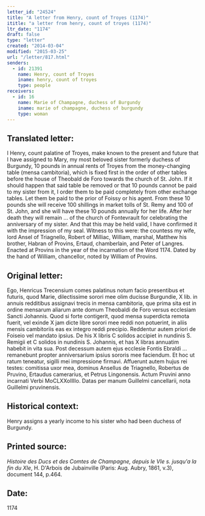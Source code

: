 ```yaml
---
letter_id: "24524"
title: "A letter from Henry, count of Troyes (1174)"
ititle: "a letter from henry, count of troyes (1174)"
ltr_date: "1174"
draft: false
type: "letter"
created: "2014-03-04"
modified: "2015-03-25"
url: "/letter/817.html"
senders:
  - id: 21391
    name: Henry, count of Troyes
    iname: henry, count of troyes
    type: people
receivers:
  - id: 16
    name: Marie of Champagne, duchess of Burgundy
    iname: marie of champagne, duchess of burgundy
    type: woman
---
```

<h2> Translated letter:</h2>I Henry, count palatine of Troyes, make known to the present and future that I have assigned to Mary, my most beloved sister formerly duchess of Burgundy, 10 pounds in annual rents of Troyes from the money-changing table (mensa cambitoria), which is fixed first in the order of other tables before the house of Theobald de Foro towards the church of St. John.  If it should happen that said table be removed or that 10 pounds cannot be paid to my sister from it, I order them to be paid completely from other exchange tables.  Let them be paid to the prior of Foissy or his agent.  From these 10 pounds she will receive 100 shillings in market tolls of St. Remy and 100 of St. John, and she will have these 10 pounds annually for her life.  After her death they will remain ... of the church of Fontevrault for celebrating the anniversary of my sister.
And that this may be held valid, I have confirmed it with the impression of my seal.  Witness to this were:  the countess my wife, lord Ansel of Triagnello, Robert of Milliac, William, marshal, Matthew his brother, Habran of Provins, Ertaud, chamberlain, and Peter of Langres.
Enacted at Provins in the year of the incarnation of the Word 1174.  Dated by the hand of William, chancellor, noted by William of Provins.
<h2 class="mt-4"> Original letter:</h2>Ego, Henricus Trecensium comes palatinus notum facio presentibus et futuris, quod Marie, dilectissime sorori mee olim ducisse  Burgundie, X lib. in annuis redditibus assignavi trecis in mensa cambitoria, que prima sita est in ordine mensarum aliarum ante domum Theobaldi de Foro versus ecclesiam Sancti Johannis.  Quod si forte contigerit, quod mensa superdicta remota fuerit, vel exinde X jam dicte libre sorori mee reddi non potuerint, in aliis mensis cambitoriis eas ex integro reddi precipio.  Reddentur autem priori de Foiseio vel mandato ipsius.  De his X libris C solidos accipiet in nundinis S. Remigii et C solidos in nundinis S. Johannis, et has X libras annuatim habebit in vita sua.  Post decessum autem ejus ecclesie Fontis Ebraldi ... remanebunt propter anniversarium ipsius sororis mee faciendum.
Et hoc ut ratum teneatur, sigilli mei impressione firmavi.  Affuerunt autem hujus rei testes:  comitissa uxor mea, dominus Ansellus de Triagnello, Robertus de Pruvino, Ertaudus camerarius, et Petrus Lingonensis.
Actum Pruvini anno incarnati Verbi MoCLXXoIIIIo.  Datas per manum Guillelmi cancellarii, nota Guillelmi pruvinensis.
<h2 class="mt-4"> Historical context:</h2>Henry assigns a yearly income to his sister who had been duchess of Burgundy.
<h2 class="mt-4"> Printed source:</h2><p><em>Histoire des Ducs et des Comtes de Champagne, depuis le VIe s. jusqu'a la fin du XIe</em>, H. D'Arbois de Jubainville (Paris: Aug. Aubry, 1861, v.3), document 144, p.464.</p><h2 class="mt-4"> Date:</h2>1174